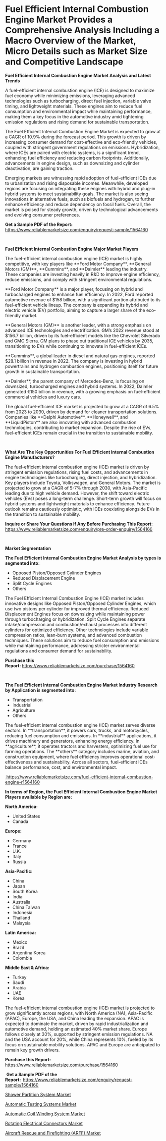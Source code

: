 <p><h1>Fuel Efficient Internal Combustion Engine Market Provides a Comprehensive Analysis Including a Macro Overview of the Market, Micro Details such as Market Size and Competitive Landscape</h1></p><p><strong>Fuel Efficient Internal Combustion Engine Market Analysis and Latest Trends</strong></p>
<p><p>A fuel-efficient internal combustion engine (ICE) is designed to maximize fuel economy while minimizing emissions, leveraging advanced technologies such as turbocharging, direct fuel injection, variable valve timing, and lightweight materials. These engines aim to reduce fuel consumption and environmental impact while maintaining performance, making them a key focus in the automotive industry amid tightening emission regulations and rising demand for sustainable transportation.</p><p>The Fuel Efficient Internal Combustion Engine Market is expected to grow at a CAGR of 10.9% during the forecast period. This growth is driven by increasing consumer demand for cost-effective and eco-friendly vehicles, coupled with stringent government regulations on emissions. Hybridization, where ICEs are paired with electric systems, is a significant trend, enhancing fuel efficiency and reducing carbon footprints. Additionally, advancements in engine design, such as downsizing and cylinder deactivation, are gaining traction.</p><p>Emerging markets are witnessing rapid adoption of fuel-efficient ICEs due to urbanization and rising disposable incomes. Meanwhile, developed regions are focusing on integrating these engines with hybrid and plug-in hybrid systems to meet sustainability goals. The market is also seeing innovations in alternative fuels, such as biofuels and hydrogen, to further enhance efficiency and reduce dependency on fossil fuels. Overall, the market is poised for steady growth, driven by technological advancements and evolving consumer preferences.</p></p>
<p><strong>Get a Sample PDF of the Report:&nbsp;</strong> <a href="https://www.reliablemarketsize.com/enquiry/request-sample/1564160?utm_campaign=1991&utm_medium=2&utm_source=Github&utm_content=ia&utm_term=23012025&utm_id=fuel-efficient-internal-combustion-engine">https://www.reliablemarketsize.com/enquiry/request-sample/1564160</a></p>
<p>&nbsp;</p>
<p><strong>Fuel Efficient Internal Combustion Engine Major Market Players</strong></p>
<p><p>The fuel-efficient internal combustion engine (ICE) market is highly competitive, with key players like **Ford Motor Company**, **General Motors (GM)**, **Cummins**, and **Daimler** leading the industry. These companies are investing heavily in R&D to improve engine efficiency, reduce emissions, and comply with stringent environmental regulations.</p><p>**Ford Motor Company** is a major player, focusing on hybrid and turbocharged engines to enhance fuel efficiency. In 2022, Ford reported automotive revenue of $158 billion, with a significant portion attributed to its fuel-efficient vehicle lineup. The company is expanding its hybrid and electric vehicle (EV) portfolio, aiming to capture a larger share of the eco-friendly market.</p><p>**General Motors (GM)** is another leader, with a strong emphasis on advanced ICE technologies and electrification. GM’s 2022 revenue stood at $156.7 billion, driven by its fuel-efficient models like the Chevrolet Silverado and GMC Sierra. GM plans to phase out traditional ICE vehicles by 2035, transitioning to EVs while continuing to innovate in fuel-efficient ICEs.</p><p>**Cummins**, a global leader in diesel and natural gas engines, reported $28.1 billion in revenue in 2022. The company is investing in hybrid powertrains and hydrogen combustion engines, positioning itself for future growth in sustainable transportation.</p><p>**Daimler**, the parent company of Mercedes-Benz, is focusing on downsized, turbocharged engines and hybrid systems. In 2022, Daimler generated €150 billion in revenue, with a growing emphasis on fuel-efficient commercial vehicles and luxury cars.</p><p>The global fuel-efficient ICE market is projected to grow at a CAGR of 6.5% from 2023 to 2030, driven by demand for cleaner transportation solutions. Companies like **Delphi Automotive**, **Honeywell**, and **LiquidPiston** are also innovating with advanced combustion technologies, contributing to market expansion. Despite the rise of EVs, fuel-efficient ICEs remain crucial in the transition to sustainable mobility.</p></p>
<p>&nbsp;</p>
<p><strong>What Are The Key Opportunities For Fuel Efficient Internal Combustion Engine Manufacturers?</strong></p>
<p><p>The fuel-efficient internal combustion engine (ICE) market is driven by stringent emission regulations, rising fuel costs, and advancements in engine technologies like turbocharging, direct injection, and hybridization. Key players include Toyota, Volkswagen, and General Motors. The market is projected to grow at a CAGR of 5-7% through 2030, with Asia-Pacific leading due to high vehicle demand. However, the shift toward electric vehicles (EVs) poses a long-term challenge. Short-term growth will focus on hybrid systems and lightweight materials to enhance efficiency. Future outlook remains cautiously optimistic, with ICEs coexisting alongside EVs in the transition to sustainable mobility.</p></p>
<p><strong>Inquire or Share Your Questions If Any Before Purchasing This Report:</strong> <a href="https://www.reliablemarketsize.com/enquiry/pre-order-enquiry/1564160?utm_campaign=1991&utm_medium=2&utm_source=Github&utm_content=ia&utm_term=23012025&utm_id=fuel-efficient-internal-combustion-engine">https://www.reliablemarketsize.com/enquiry/pre-order-enquiry/1564160</a></p>
<p>&nbsp;</p>
<p><strong>Market Segmentation</strong></p>
<p><strong>The Fuel Efficient Internal Combustion Engine Market Analysis by types is segmented into:</strong></p>
<p><ul><li>Opposed Piston/Opposed Cylinder Engines</li><li>Reduced Displacement Engine</li><li>Split Cycle Engines</li><li>Others</li></ul></p>
<p><p>The Fuel Efficient Internal Combustion Engine (ICE) market includes innovative designs like Opposed Piston/Opposed Cylinder Engines, which use two pistons per cylinder for improved thermal efficiency. Reduced Displacement Engines focus on downsizing while maintaining power through turbocharging or hybridization. Split Cycle Engines separate intake/compression and combustion/exhaust processes into different cylinders for optimized efficiency. Other technologies include variable compression ratios, lean-burn systems, and advanced combustion techniques. These solutions aim to reduce fuel consumption and emissions while maintaining performance, addressing stricter environmental regulations and consumer demand for sustainability.</p></p>
<p><strong>Purchase this Report:&nbsp;</strong><a href="https://www.reliablemarketsize.com/purchase/1564160?utm_campaign=1991&utm_medium=2&utm_source=Github&utm_content=ia&utm_term=23012025&utm_id=fuel-efficient-internal-combustion-engine">https://www.reliablemarketsize.com/purchase/1564160</a></p>
<p>&nbsp;</p>
<p><strong>The Fuel Efficient Internal Combustion Engine Market Industry Research by Application is segmented into:</strong></p>
<p><ul><li>Transportation</li><li>Industrial</li><li>Agriculture</li><li>Others</li></ul></p>
<p><p>The fuel-efficient internal combustion engine (ICE) market serves diverse sectors. In **transportation**, it powers cars, trucks, and motorcycles, reducing fuel consumption and emissions. In **industrial** applications, it drives machinery and generators, enhancing energy efficiency. In **agriculture**, it operates tractors and harvesters, optimizing fuel use for farming operations. The **others** category includes marine, aviation, and construction equipment, where fuel efficiency improves operational cost-effectiveness and sustainability. Across all sectors, fuel-efficient ICEs balance performance, cost, and environmental impact.</p></p>
<p><a href="https://www.reliablemarketsize.com/fuel-efficient-internal-combustion-engine-r1564160?utm_campaign=1991&utm_medium=2&utm_source=Github&utm_content=ia&utm_term=23012025&utm_id=fuel-efficient-internal-combustion-engine">&nbsp;https://www.reliablemarketsize.com/fuel-efficient-internal-combustion-engine-r1564160</a></p>
<p><strong>In terms of Region, the Fuel Efficient Internal Combustion Engine Market Players available by Region are:</strong></p>
<p>
    <p> <strong> North America: </strong>
        <ul>
            <li>United States</li>
            <li>Canada</li>
        </ul>
        </p> 
    <p> <strong> Europe: </strong>
        <ul>
            <li>Germany</li>
            <li>France</li>
            <li>U.K.</li>
            <li>Italy</li>
            <li>Russia</li>
        </ul>
        </p> 
    <p> <strong> Asia-Pacific: </strong>
        <ul>
            <li>China</li>
            <li>Japan</li>
            <li>South Korea</li>
            <li>India</li>
            <li>Australia</li>
            <li>China Taiwan</li>
            <li>Indonesia</li>
            <li>Thailand</li>
            <li>Malaysia</li>
        </ul>
        </p> 
    <p> <strong> Latin America: </strong>
        <ul>
            <li>Mexico</li>
            <li>Brazil</li>
            <li>Argentina Korea</li>
            <li>Colombia</li>
        </ul>
        </p> 
    <p> <strong> Middle East & Africa: </strong>
        <ul>
            <li>Turkey</li>
            <li>Saudi</li>
            <li>Arabia</li>
            <li>UAE</li>
            <li>Korea</li>
        </ul>
    </p>
    </p>
<p><p>The fuel-efficient internal combustion engine (ICE) market is projected to grow significantly across regions, with North America (NA), Asia-Pacific (APAC), Europe, the USA, and China leading the expansion. APAC is expected to dominate the market, driven by rapid industrialization and automotive demand, holding an estimated 40% market share. Europe follows closely at 30%, supported by stringent emission regulations. NA and the USA account for 20%, while China represents 10%, fueled by its focus on sustainable mobility solutions. APAC and Europe are anticipated to remain key growth drivers.</p></p>
<p><strong>Purchase this Report: </strong><a href="https://www.reliablemarketsize.com/purchase/1564160?utm_campaign=1991&utm_medium=2&utm_source=Github&utm_content=ia&utm_term=23012025&utm_id=fuel-efficient-internal-combustion-engine">https://www.reliablemarketsize.com/purchase/1564160</a></p>
<p>&nbsp;<strong>Get a Sample PDF of the Report:&nbsp;&nbsp;</strong><a href="https://www.reliablemarketsize.com/enquiry/request-sample/1564160?utm_campaign=1991&utm_medium=2&utm_source=Github&utm_content=ia&utm_term=23012025&utm_id=fuel-efficient-internal-combustion-engine">https://www.reliablemarketsize.com/enquiry/request-sample/1564160</a></p>
<p><strong></strong></p>
<p><p><a href="https://www.linkedin.com/pulse/forecasts-growth-opportunities-shower-partition-system-4ocfe?utm_campaign=1991&utm_medium=2&utm_source=Github&utm_content=ia&utm_term=23012025&utm_id=fuel-efficient-internal-combustion-engine">Shower Partition System Market</a></p><p><a href="https://www.linkedin.com/pulse/overview-automatic-testing-systems-market-2025-2032-size-ltume?utm_campaign=1991&utm_medium=2&utm_source=Github&utm_content=ia&utm_term=23012025&utm_id=fuel-efficient-internal-combustion-engine">Automatic Testing Systems Market</a></p><p><a href="https://www.linkedin.com/pulse/global-automatic-coil-winding-system-market-forecast-2025-tfznc?utm_campaign=1991&utm_medium=2&utm_source=Github&utm_content=ia&utm_term=23012025&utm_id=fuel-efficient-internal-combustion-engine">Automatic Coil Winding System Market</a></p><p><a href="https://www.linkedin.com/pulse/in-depth-analysis-global-rotating-electrical-connectors-5xxle?utm_campaign=1991&utm_medium=2&utm_source=Github&utm_content=ia&utm_term=23012025&utm_id=fuel-efficient-internal-combustion-engine">Rotating Electrical Connectors Market</a></p><p><a href="https://www.linkedin.com/pulse/aircraft-rescue-firefighting-arff-market-revolution-size-xxfre?utm_campaign=1991&utm_medium=2&utm_source=Github&utm_content=ia&utm_term=23012025&utm_id=fuel-efficient-internal-combustion-engine">Aircraft Rescue and Firefighting (ARFF) Market</a></p></p>